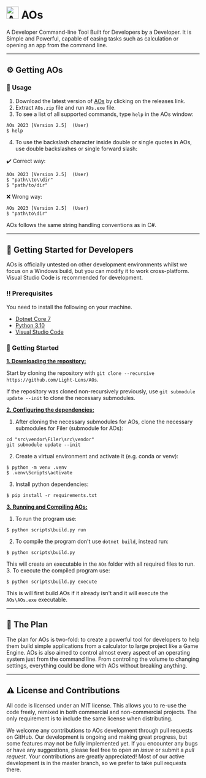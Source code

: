 # <img title="AOs" src="https://github.com/Light-Lens/AOs/blob/master/img/AOs.ico?raw=true" width="32" height="32"> AOs

A Developer Command-line Tool Built for Developers by a Developer. It is Simple and Powerful, capable of easing tasks such as calculation or opening an app from the command line.

***

## :gear: Getting AOs
### :eyes: Usage
1. Download the latest version of [AOs](https://github.com/Light-Lens/AOs/releases/) by clicking on the releases link.
2. Extract `AOs.zip` file and run `AOs.exe` file.
3. To see a list of all supported commands, type `help` in the AOs window:
```console
AOs 2023 [Version 2.5]  (User)
$ help
```

4. To use the backslash character inside double or single quotes in AOs, use double backslashes or single forward slash:

:heavy_check_mark: Correct way:
```console
AOs 2023 [Version 2.5]  (User)
$ "path\\to\\dir"
$ "path/to/dir"
```

:x: Wrong way:
```console
AOs 2023 [Version 2.5]  (User)
$ "path\to\dir"
```

AOs follows the same string handling conventions as in C#.

***

## :toolbox: Getting Started for Developers
AOs is officially untested on other development environments whilst we focus on a Windows build, but you can modify it to work cross-platform. Visual Studio Code is recommended for development.

### :bangbang: Prerequisites
You need to install the following on your machine.
- [Dotnet Core 7](https://dotnet.microsoft.com/en-us/download/dotnet/7.0)
- [Python 3.10](https://www.python.org/downloads/release/python-3109/)
- [Visual Studio Code](https://code.visualstudio.com/)

### :pencil: Getting Started
<ins>**1. Downloading the repository:**</ins>

Start by cloning the repository with `git clone --recursive https://github.com/Light-Lens/AOs`.

If the repository was cloned non-recursively previously, use `git submodule update --init` to clone the necessary submodules.

<ins>**2. Configuring the dependencies:**</ins>

1. After cloning the necessary submodules for AOs, clone the necessary submodules for Filer (submodule for AOs):
```console
cd "src\vendor\Filer\src\vendor"
git submodule update --init
```
2. Create a virtual environment and activate it (e.g. conda or venv):
```console
$ python -m venv .venv
$ .venv\Scripts\activate
```
3. Install python dependencies:
```console
$ pip install -r requirements.txt
```

<ins>**3. Running and Compiling AOs:**</ins>

1. To run the program use:
```console
$ python scripts\build.py run
```
2. To compile the program don't use `dotnet build`, instead run:
```console
$ python scripts\build.py
```
This will create an executable in the `AOs` folder with all required files to run.
3. To execute the compiled program use:
```console
$ python scripts\build.py execute
```
This is will first build AOs if it already isn't and it will execute the `AOs\AOs.exe` executable.

***

## :notebook_with_decorative_cover: The Plan
The plan for AOs is two-fold: to create a powerful tool for developers to help them build simple applications from a calculator to large project like a Game Engine. AOs is also aimed to control almost every aspect of an operating system just from the command line. From controling the volume to changing settings, everything could be done with AOs without breaking anything.

***

## :warning: License and Contributions
All code is licensed under an MIT license. This allows you to re-use the code freely, remixed in both commercial and non-commercial projects. The only requirement is to include the same license when distributing.

We welcome any contributions to AOs development through pull requests on GitHub. Our development is ongoing and making great progress, but some features may not be fully implemented yet. If you encounter any bugs or have any suggestions, please feel free to open an _issue_ or submit a _pull request_. Your contributions are greatly appreciated! Most of our active development is in the master branch, so we prefer to take pull requests there.
